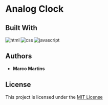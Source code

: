 # Analog Clock

## Built With

<img align="left" alt="html" src="https://img.shields.io/badge/HTML5-E34F26?style=for-the-badge&logo=html5&logoColor=white">
<img align="left" alt="css" src="https://img.shields.io/badge/CSS3-1572B6?style=for-the-badge&logo=css3&logoColor=white">
<img alt="javascript" src="https://img.shields.io/badge/JavaScript-F7DF1E?style=for-the-badge&logo=javascript&logoColor=black">

## Authors

  - **Marco Martins**

## License

This project is licensed under the [MIT License](LICENSE.md)
